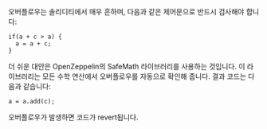 오버플로우는 솔리디티에서 매우 흔하며, 다음과 같은 제어문으로 반드시 검사해야 합니다:
```
if(a + c > a) {
  a = a + c;
}
```

더 쉬운 대안은 OpenZeppelin의 SafeMath 라이브러리를 사용하는 것입니다. 이 라이브러리는 모든 수학 연산에서 오버플로우를 자동으로 확인해 줍니다. 결과 코드는 다음과 같습니다:
```
a = a.add(c);
```
오버플로우가 발생하면 코드가 revert됩니다.